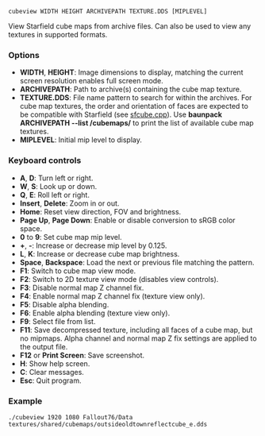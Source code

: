     cubeview WIDTH HEIGHT ARCHIVEPATH TEXTURE.DDS [MIPLEVEL]

View Starfield cube maps from archive files. Can also be used to view any textures in supported formats.

### Options

* **WIDTH**, **HEIGHT**: Image dimensions to display, matching the current screen resolution enables full screen mode.
* **ARCHIVEPATH**: Path to archive(s) containing the cube map texture.
* **TEXTURE.DDS**: File name pattern to search for within the archives. For cube map textures, the order and orientation of faces are expected to be compatible with Starfield (see [sfcube.cpp](https://github.com/fo76utils/libfo76utils/blob/main/src/sfcube.cpp)). Use **baunpack ARCHIVEPATH --list /cubemaps/** to print the list of available cube map textures.
* **MIPLEVEL**: Initial mip level to display.

### Keyboard controls

* **A**, **D**: Turn left or right.
* **W**, **S**: Look up or down.
* **Q**, **E**: Roll left or right.
* **Insert**, **Delete**: Zoom in or out.
* **Home**: Reset view direction, FOV and brightness.
* **Page Up**, **Page Down**: Enable or disable conversion to sRGB color space.
* **0** to **9**: Set cube map mip level.
* **+**, **-**: Increase or decrease mip level by 0.125.
* **L**, **K**: Increase or decrease cube map brightness.
* **Space**, **Backspace**: Load the next or previous file matching the pattern.
* **F1**: Switch to cube map view mode.
* **F2**: Switch to 2D texture view mode (disables view controls).
* **F3**: Disable normal map Z channel fix.
* **F4**: Enable normal map Z channel fix (texture view only).
* **F5**: Disable alpha blending.
* **F6**: Enable alpha blending (texture view only).
* **F9**: Select file from list.
* **F11**: Save decompressed texture, including all faces of a cube map, but no mipmaps. Alpha channel and normal map Z fix settings are applied to the output file.
* **F12** or **Print Screen**: Save screenshot.
* **H**: Show help screen.
* **C**: Clear messages.
* **Esc**: Quit program.

### Example

    ./cubeview 1920 1080 Fallout76/Data textures/shared/cubemaps/outsideoldtownreflectcube_e.dds

